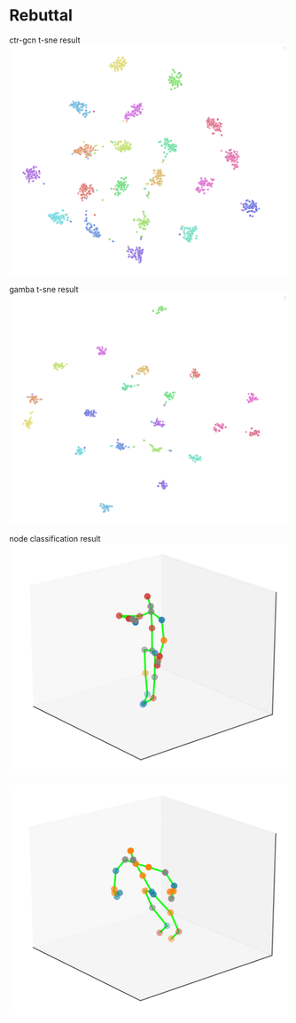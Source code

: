 # Rebuttal
ctr-gcn t-sne result
![ctr-gcn t-sne result ](https://github.com/xiaomaodi00/Rebuttal/blob/main/images/ctr-gcn.png)

gamba t-sne result
![gamba t-sne result](https://github.com/xiaomaodi00/Rebuttal/blob/main/images/Gamba_tsne.png)

node classification result
![check time](https://github.com/xiaomaodi00/Rebuttal/blob/main/images/watch.png)

![take off jacket](https://github.com/xiaomaodi00/Rebuttal/blob/main/images/clothes.png)